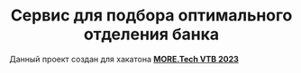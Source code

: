<h1 align="center">Cервис для подбора оптимального отделения банка</h1>

Данный проект создан для хакатона [**MORE.Tech VTB 2023**](https://moretech.vtb.ru/)
